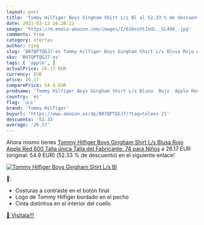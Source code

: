 ```yaml
---
layout: post
title: 'Tommy Hilfiger Boys Gingham Shirt L/s Bl al 52.33 % de descuento'
date: 2021-03-12 16:20:22
image: 'https://m.media-amazon.com/images/I/616esVtJxUL._SL400_.jpg'
comments: true
category: ofertas
author: ring
slug: 'B07QPTQGJ7-es Tommy Hilfiger Boys Gingham Shirt L/s Blusa Rojo Apple Red...'
sku: 'B07QPTQGJ7-es'
tags: [ 'apple', ]
actualPrice: 26.17 EUR
currency: EUR
price: 26.17
comparePrice: 54.9 EUR
prodname: 'Tommy Hilfiger Boys Gingham Shirt L/s Blusa  Rojo  Apple Red 600   Talla única  Talla del Fabricante: 74  para Niños'
country: 'es'
flag: '🇪🇸'
brand: 'Tommy Hilfiger'
buyurl: 'https://www.amazon.es/dp/B07QPTQGJ7/?tag=tolees-21'
descuento: '52.33'
average: '26.17'
---
```


Ahora mismo tienes [Tommy Hilfiger Boys Gingham Shirt L/s Blusa  Rojo  Apple Red 600   Talla única  Talla del Fabricante: 74  para Niños](https://www.amazon.es/dp/B07QPTQGJ7/?tag=tolees-21) a 26.17 EUR (original: 54.9 EUR) (52.33 %  de descuento) en el siguiente enlace!

[![Tommy Hilfiger Boys Gingham Shirt L/s Bl](https://m.media-amazon.com/images/I/616esVtJxUL._SL400_.jpg)](https://www.amazon.es/dp/B07QPTQGJ7/?tag=tolees-21)

🔎:

- Costuras a contraste en el botón final
- Logo de Tommy Hilfiger bordado en el pecho
- Cinta distintiva en el interior del cuello

[🛒 Visítala!!!](https://www.amazon.es/dp/B07QPTQGJ7/?tag=tolees-21)
